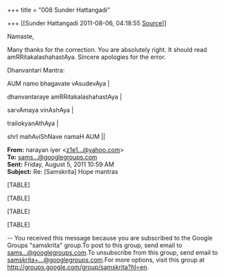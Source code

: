 +++
title = "008 Sunder Hattangadi"

+++
[[Sunder Hattangadi	2011-08-06, 04:18:55 [Source](https://groups.google.com/g/samskrita/c/zqESK9TGI0k)]]



Namaste,



Many thanks for the correction. You are absolutely right. It should read amRRitakalashahastAya. Sincere apologies for the error.



Dhanvantari Mantra:



AUM namo bhagavate vAsudevAya \|

dhanvantaraye amRRitakalashahastAya \|

sarvAmaya vinAshAya \|

trailokyanAthAya \|

shrI mahAviShNave namaH AUM \|\|

**From:** narayan iyer \<[z1e1...@yahoo.com]()\>  
**To:** [sams...@googlegroups.com]()  
**Sent:** Friday, August 5, 2011 10:59 AM  
**Subject:** Re: \[Samskrita\] Hope mantras  

[TABLE]

[TABLE]

[TABLE]

[TABLE]

-- You received this message because you are subscribed to the Google Groups "samskrita" group.To post to this group, send email to [sams...@googlegroups.com]().To unsubscribe from this group, send email to [samskrita+...@googlegroups.com]().For more options, visit this group at <http://groups.google.com/group/samskrita?hl=en>.

